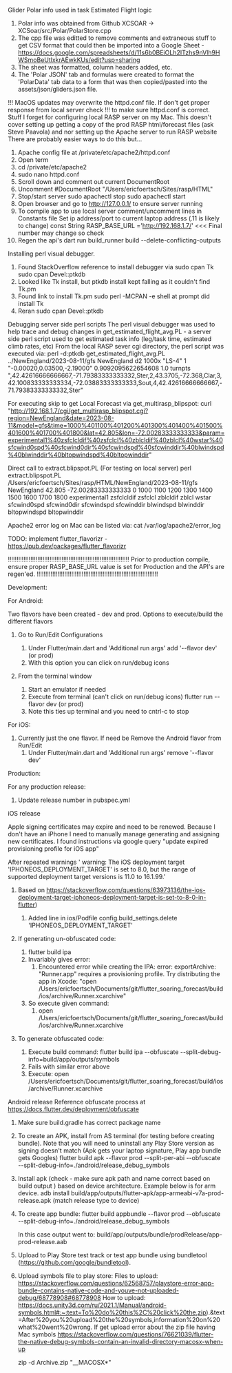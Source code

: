 Glider Polar info used in task Estimated Flight logic
1. Polar info was obtained from Github XCSOAR -> XCSoar/src/Polar/PolarStore.cpp
2. The cpp file was editted to remove comments and extraneous stuff to get CSV format that could then be 
imported into a Google Sheet - https://docs.google.com/spreadsheets/d/11s6b0BEiOLh2ITzhs9nVlh9HWSmoBeUtlxkrAEwkKUs/edit?usp=sharing
3. The sheet was formatted, column headers added, etc. 
4. The 'Polar JSON' tab and formulas were created to format the 'PolarData' tab data to a form that was
then copied/pasted into the assets/json/gliders.json  file.

!!! MacOS updates may overwrite the httpd.conf file. If don't get proper response from local server check
!!! to make sure httpd.conf is correct.
Stuff I forget for configuring local RASP server on my Mac.
This doesn't cover setting up getting a copy of the prod RASP html/forecast files  (ask Steve Paavola)
and nor setting up the Apache server to run RASP website
There are probably easier ways to do this but...
1. Apache config file at /private/etc/apache2/httpd.conf
2. Open term
3. cd /private/etc/apache2
4. sudo nano httpd.conf
5. Scroll down and comment out current DocumentRoot
6. Uncomment #DocumentRoot "/Users/ericfoertsch/Sites/rasp/HTML"
7. Stop/start server
   sudo apachectl stop
   sudo apachectl start
8. Open browser and go to http://127.0.0.1/  to ensure server running
9. To compile app to use local server comment/uncomment lines in Constants file
   Set ip address/port to current laptop address (.11 is likely to change)
   const String RASP_BASE_URL ='http://192.168.1.7/'   <<< Final number may change so check
10. Regen the api's
    dart run build_runner build  --delete-conflicting-outputs

Installing perl visual debugger. 
1. Found StackOverflow reference to install debugger via 
   sudo cpan Tk
   sudo cpan Devel::ptkdb
2. Looked like Tk install, but ptkdb install kept falling as it couldn't find Tk.pm
3. Found link to install Tk.pm
   sudo perl -MCPAN -e shell
   at prompt did install Tk
4. Reran sudo cpan Devel::ptkdb

Debugging server side perl scripts
The perl visual debugger was used to help trace and debug changes in  get_estimated_flight_avg.PL - a
server side perl script used to get estimated task info (leg/task time, estimated climb rates, etc)
From the local RASP sever cgi directory, the perl script was executed via:
   perl -d:ptkdb get_estimated_flight_avg.PL ../NewEngland/2023-08-11/gfs NewEngland  d2 1000x  "LS-4" 1 "-0.00020,0.03500,-2.19000" 0.9092095622654608 1.0 turnpts ",42.42616666666667,-71.79383333333332,Ster,2,43.3705,-72.368,Clar,3,42.100833333333334,-72.03883333333333,Sout,4,42.42616666666667,-71.79383333333332,Ster"

For executing skip to get Local Forecast via get_multirasp_blipspot:
  curl "http://192.168.1.7/cgi/get_multirasp_blipspot.cgi?region=NewEngland&date=2023-08-11&model=gfs&time=1000%401100%401200%401300%401400%401500%401600%401700%401800&lat=42.805&lon=-72.00283333333333&param=experimental1%40zsfclcldif%40zsfclcl%40zblcldif%40zblcl%40wstar%40sfcwind0spd%40sfcwind0dir%40sfcwindspd%40sfcwinddir%40blwindspd%40blwinddir%40bltopwindspd%40bltopwinddir"

Direct call to extract.blipspot.PL (For testing on local server)
perl extract.blipspot.PL /Users/ericfoertsch/Sites/rasp/HTML/NewEngland/2023-08-11/gfs NewEngland 42.805 -72.00283333333333 0 1000 1100 1200 1300 1400 1500 1600 1700 1800 experimental1 zsfclcldif zsfclcl zblcldif zblcl wstar sfcwind0spd sfcwind0dir sfcwindspd sfcwinddir blwindspd blwinddir bltopwindspd bltopwinddir

Apache2 error log on Mac can be listed via:
    cat /var/log/apache2/error_log


TODO: implement flutter_flavorizr - https://pub.dev/packages/flutter_flavorizr

!!!!!!!!!!!!!!!!!!!!!!!!!!!!!!!!!!!!!!!!!!!!!!!!!!!!!!!!!!!!!!!!!!!!!!
Prior to production compile, ensure proper RASP_BASE_URL value is set
for Production and the API's are regen'ed. 
!!!!!!!!!!!!!!!!!!!!!!!!!!!!!!!!!!!!!!!!!!!!!!!!!!!!!!!!!!!!!!!!!!!!!!

Development:

For Android:

Two flavors have been created - dev and prod.
Options to execute/build the different flavors
1. Go to Run/Edit Configurations
    1. Under Flutter/main.dart and 'Additional run args' add '--flavor dev' (or prod)
    2. With this option you can click on run/debug icons

2. From the terminal window
    1. Start an emulator if needed
    2. Execute from terminal (can't click on run/debug icons)
       flutter run --flavor dev (or prod)
    3. Note this ties up terminal and you need to cntrl-c to stop

For iOS:
1. Currently just the one flavor. If need be  Remove the Android flavor from Run/Edit
    1. Under Flutter/main.dart and 'Additional run args' remove '--flavor dev'


Production:

For any production release:
1. Update release number in pubspec.yml

iOS release

Apple signing certificates may expire and need to be renewed. Because I don't have an iPhone I need
to manually manage generating and assigning new certificates. I found instructions via google query
"update expired provisioning profile for iOS app"

After repeated warnings ' warning: The iOS deployment target 'IPHONEOS_DEPLOYMENT_TARGET' is set to 8.0, but
the range of supported deployment target versions is 11.0 to 16.1.99.'
1. Based on https://stackoverflow.com/questions/63973136/the-ios-deployment-target-iphoneos-deployment-target-is-set-to-8-0-in-flutter)
    1. Added line in ios/Podfile
       config.build_settings.delete 'IPHONEOS_DEPLOYMENT_TARGET'

2. If generating un-obfuscated code:
    1. flutter build ipa
    2. Invariably gives error:
        1. Encountered error while creating the IPA:
           error: exportArchive: "Runner.app" requires a provisioning profile.
           Try distributing the app in Xcode: "open /Users/ericfoertsch/Documents/git/flutter_soaring_forecast/build/ios/archive/Runner.xcarchive"
    3. So execute given command:
        1. open /Users/ericfoertsch/Documents/git/flutter_soaring_forecast/build/ios/archive/Runner.xcarchive


2. To generate obfuscated code:
    1. Execute build command:
       flutter build ipa --obfuscate --split-debug-info=build/app/outputs/symbols
    2. Fails with similar error above
    3. Execute:
       open /Users/ericfoertsch/Documents/git/flutter_soaring_forecast/build/ios/archive/Runner.xcarchive


Android release
Reference obfuscate process at https://docs.flutter.dev/deployment/obfuscate
1. Make sure build.gradle has correct package name
2. To create an APK, install from AS terminal (for testing before creating bundle).
   Note that you will need to uninstall any Play Store version as signing doesn't match
   (Apk gets your laptop signature, Play app bundle gets Googles)
   flutter build apk --flavor prod --split-per-abi --obfuscate --split-debug-info=./android/release_debug_symbols
3. Install apk (check - make sure apk path and name correct based on build output ) based on device architecture.
   Example below is for arm device.
   adb install build/app/outputs/flutter-apk/app-armeabi-v7a-prod-release.apk (match release type to device)
4. To create app bundle:
   flutter build appbundle  --flavor prod --obfuscate --split-debug-info=./android/release_debug_symbols

   In this case output went to: build/app/outputs/bundle/prodRelease/app-prod-release.aab
5. Upload to Play Store test track or test app bundle using bundletool (https://github.com/google/bundletool).
6. Upload symbols file to play store:
   Files to upload: https://stackoverflow.com/questions/62568757/playstore-error-app-bundle-contains-native-code-and-youve-not-uploaded-debug/68778908#68778908
   How to upload: https://docs.unity3d.com/ru/2021.1/Manual/android-symbols.html#:~:text=To%20do%20this%2C%20click%20the,zip).&text=After%20you%20upload%20the%20symbols,information%20on%20what%20went%20wrong.
   If get upload error about the zip file having Mac symbols
      https://stackoverflow.com/questions/76621039/flutter-the-native-debug-symbols-contain-an-invalid-directory-macosx-when-up

   zip -d Archive.zip "__MACOSX*" 



